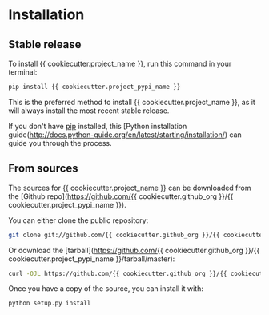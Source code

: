# Installation

## Stable release

To install {{ cookiecutter.project_name }}, run this command in your terminal:

```bash
pip install {{ cookiecutter.project_pypi_name }}
```

This is the preferred method to install {{ cookiecutter.project_name }}, as it will always install the most recent stable release.

If you don't have [pip](https://pip.pypa.io) installed, this [Python installation guide(http://docs.python-guide.org/en/latest/starting/installation/) can guide
you through the process.

## From sources

The sources for {{ cookiecutter.project_name }} can be downloaded from the [Github repo](https://github.com/{{ cookiecutter.github_org }}/{{ cookiecutter.project_pypi_name }}).

You can either clone the public repository:

```bash
git clone git://github.com/{{ cookiecutter.github_org }}/{{ cookiecutter.project_pypi_name }}
```

Or download the [tarball](https://github.com/{{ cookiecutter.github_org }}/{{ cookiecutter.project_pypi_name }}/tarball/master):

```bash
curl -OJL https://github.com/{{ cookiecutter.github_org }}/{{ cookiecutter.project_pypi_name }}/tarball/master
```

Once you have a copy of the source, you can install it with:

```bash
python setup.py install
```
